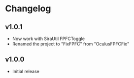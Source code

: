 ﻿# Changelog

## v1.0.1

- Now work with SiraUtil FPFCToggle
- Renamed the project to "FixFPFC" from "OculusFPFCFix"

## v1.0.0

- Initial release
